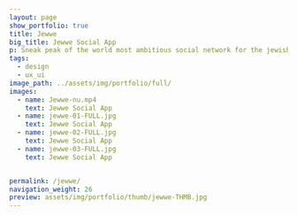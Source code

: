 ```yaml
---
layout: page
show_portfolio: true
title: Jewwe
big_title: Jewwe Social App
p: Sneak peak of the world most ambitious social network for the jewish world.
tags:
  - design
  - ux_ui
image_path: ../assets/img/portfolio/full/
images:
  - name: Jewwe-nu.mp4
    text: Jewwe Social App
  - name: jewwe-01-FULL.jpg
    text: Jewwe Social App
  - name: jewwe-02-FULL.jpg
    text: Jewwe Social App
  - name: jewwe-03-FULL.jpg
    text: Jewwe Social App


permalink: /jewwe/
navigation_weight: 26
preview: assets/img/portfolio/thumb/jewwe-THMB.jpg
---
```

